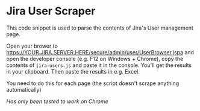 # Jira User Scraper

This code snippet is used to parse the contents of Jira's User management page.

Open your brower to https://YOUR.JIRA.SERVER.HERE/secure/admin/user/UserBrowser.jspa and open the developer console (e.g. F12 on Windows + Chrome), copy the contents of `jira-users.js` and paste it in the console. You'll get the results in your clipboard. Then paste the results in e.g. Excel.

You need to do this for each page (the script doesn't scrape anything automatically)

_Has only been tested to work on Chrome_

